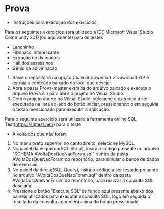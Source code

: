 # Prova

- Instruções para execução dos exercícios

Para os seguintes exercícios será utilizado a IDE Microsoft Visual Studio Community 2017(ou equivalente) para os testes

- Lanchinho
- Fibonacci interessante
- Extração de diamantes
- Hall dos assassinos
- Gênio de adivinhação

1. Baixe o repositório na opção Clone or download > Download ZIP e extraia o conteúdo baixado no local que desejar.
2. Abra a pasta Prova-master extraída do arquivo baixado e execute o arquivo Prova.sln para abrir o projeto no Visual Studio.
3. Com o projeto aberto no Visual Studio, selecione o exercício a ser executado na lista ao lado do botão Iniciar,
pressionando o em seguida o botão mencionado para executar a aplicação.

Para o seguinte exercício será utilizado a ferramenta online SQL Test(https://sqltest.net/) para o teste

- A volta dos que não foram

1. No menu preto superior, no canto direito, selecione MySQL.
2. No painel da esquerda(SQL Script), insira o código presente no arquivo "SCHEMA AVoltaDosQueNaoForam.sql" dentro da pasta 
AVoltaDosQueNaoForam do repositório, para simular o banco de dados do exercício.
3. No painel da direita(SQL Query), insira o código a ser testado presente no arquivo "AVoltaDosQueNaoForam.sql" dentro da pasta 
AVoltaDosQueNaoForam do repositório, para realizar a consulta SQL desejada.
4. Pressione o botão "Execute SQL" de fundo azul presente abaixo dos painéis utilizados para executar a consulta SQL, logo em seguida
o resultado da consulta aparecerá acima do botão pressionado.
